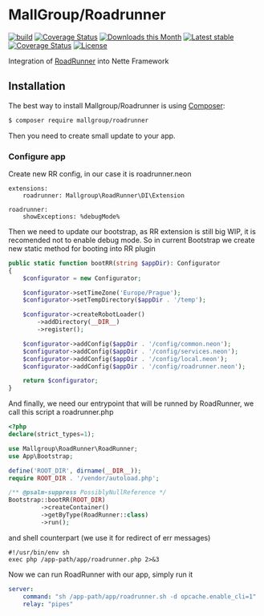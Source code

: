 MallGroup/Roadrunner
======

[![build](https://github.com/mallgroup/roadrunner/actions/workflows/main.yml/badge.svg)](https://github.com/mallgroup/roadrunner/actions/workflows/main.yml)
[![Coverage Status](https://coveralls.io/repos/github/mallgroup/roadrunner/badge.svg?branch=main)](https://coveralls.io/github/mallgroup/roadrunner?branch=main)
[![Downloads this Month](https://img.shields.io/packagist/dm/mallgroup/roadrunner.svg)](https://packagist.org/packages/mallgroup/roadrunner)
[![Latest stable](https://img.shields.io/packagist/v/mallgroup/roadrunner.svg)](https://packagist.org/packages/mallgroup/roadrunner)
[![Coverage Status](https://coveralls.io/repos/github/mallgroup/roadrunner/badge.svg?branch=master)](https://coveralls.io/github/mallgroup/roadrunner?branch=master)
[![License](https://img.shields.io/badge/license-New%20BSD-blue.svg)](https://github.com/mallgroup/roadrunner/blob/master/license.md)

Integration of [RoadRunner](https://roadrunner.dev) into Nette Framework

Installation
------------

The best way to install Mallgroup/Roadrunner is using [Composer](http://getcomposer.org/):

```sh
$ composer require mallgroup/roadrunner
```

Then you need to create small update to your app.

### Configure app

Create new RR config, in our case it is roadrunner.neon
```neon
extensions:
    roadrunner: Mallgroup\RoadRunner\DI\Extension

roadrunner:
    showExceptions: %debugMode%
```

Then we need to update our bootstrap, as RR extension is still big WIP, it is recomended not to enable debug mode. So in current Bootstrap we create new static method for booting into RR plugin
```php
public static function bootRR(string $appDir): Configurator
{
    $configurator = new Configurator;

	$configurator->setTimeZone('Europe/Prague');
	$configurator->setTempDirectory($appDir . '/temp');

	$configurator->createRobotLoader()
		->addDirectory(__DIR__)
		->register();

	$configurator->addConfig($appDir . '/config/common.neon');
	$configurator->addConfig($appDir . '/config/services.neon');
	$configurator->addConfig($appDir . '/config/local.neon');
	$configurator->addConfig($appDir . '/config/roadrunner.neon');

	return $configurator;
}
```

And finally, we need our entrypoint that will be runned by RoadRunner, we call this script a roadrunner.php
```php
<?php
declare(strict_types=1);

use Mallgroup\RoadRunner\RoadRunner;
use App\Bootstrap;

define('ROOT_DIR', dirname(__DIR__));
require ROOT_DIR . '/vendor/autoload.php';

/** @psalm-suppress PossiblyNullReference */
Bootstrap::bootRR(ROOT_DIR)
		 ->createContainer()
		 ->getByType(RoadRunner::class)
		 ->run();
```
and shell counterpart (we use it for redirect of err messages)
```shell
#!/usr/bin/env sh
exec php /app-path/app/roadrunner.php 2>&3
```

Now we can run RoadRunner with our app, simply run it
```yaml
server:
    command: "sh /app-path/app/roadrunner.sh -d opcache.enable_cli=1"
    relay: "pipes"
```